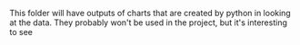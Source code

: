 This folder will have outputs of charts that are created by python in looking at the data. 
They probably won't be used in the project, but it's interesting to see
